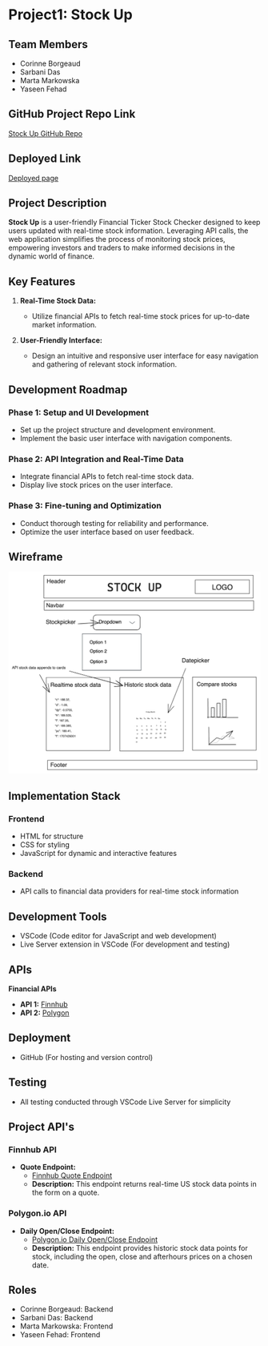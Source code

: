# Project1: Stock Up

## Team Members
- Corinne Borgeaud
- Sarbani Das
- Marta Markowska
- Yaseen Fehad

## GitHub Project Repo Link
[Stock Up GitHub Repo](https://github.com/sarbanibhadra/Project1)

## Deployed Link
[Deployed page](https://sarbanibhadra.github.io/Project1/)


## Project Description
**Stock Up** is a user-friendly Financial Ticker Stock Checker designed to keep users updated with real-time stock information. Leveraging API calls, the web application simplifies the process of monitoring stock prices, empowering investors and traders to make informed decisions in the dynamic world of finance.

## Key Features
1. **Real-Time Stock Data:**
   - Utilize financial APIs to fetch real-time stock prices for up-to-date market information.
  
2. **User-Friendly Interface:**
   - Design an intuitive and responsive user interface for easy navigation and gathering of relevant stock information.

## Development Roadmap
### Phase 1: Setup and UI Development
- Set up the project structure and development environment.
- Implement the basic user interface with navigation components.

### Phase 2: API Integration and Real-Time Data
- Integrate financial APIs to fetch real-time stock data.
- Display live stock prices on the user interface.

### Phase 3: Fine-tuning and Optimization
- Conduct thorough testing for reliability and performance.
- Optimize the user interface based on user feedback.

## Wireframe
![Simple diagram of Stock Up app deployed page layout](/assets/images/StockUpWireframeGroup2.png)


## Implementation Stack
### Frontend
- HTML for structure
- CSS for styling
- JavaScript for dynamic and interactive features

### Backend
- API calls to financial data providers for real-time stock information

## Development Tools
- VSCode (Code editor for JavaScript and web development)
- Live Server extension in VSCode (For development and testing)

## APIs
**Financial APIs**
- **API 1:** [Finnhub](https://finnhub.io)
- **API 2:** [Polygon](https://api.polygon.io)

## Deployment
- GitHub (For hosting and version control)

## Testing
- All testing conducted through VSCode Live Server for simplicity

## Project API's

### Finnhub API

- **Quote Endpoint:**
  - [Finnhub Quote Endpoint](https://finnhub.io/docs/api/quote)
  - **Description:** This endpoint returns real-time US stock data points in the form on a quote.

### Polygon.io API

- **Daily Open/Close Endpoint:**
  - [Polygon.io Daily Open/Close Endpoint](https://polygon.io/docs/stocks/get_v1_open-close__stocksticker___date)
  - **Description:** This endpoint provides historic stock data points for stock, including the open, close and afterhours prices on a chosen date.
  

## Roles
- Corinne Borgeaud: Backend
- Sarbani Das: Backend
- Marta Markowska: Frontend
- Yaseen Fehad: Frontend
